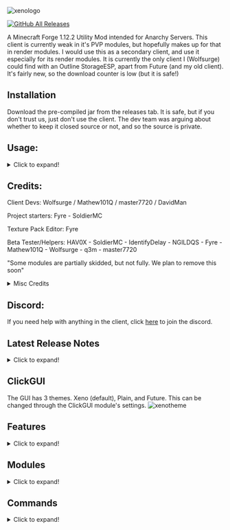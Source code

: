 ![xenologo](https://cdn.discordapp.com/attachments/901443220389646369/917855640704143380/text-1638904225098.png)

[![GitHub All Releases](https://img.shields.io/github/downloads/XenoClientDevelopment/Xeno-Client/total.svg)](https://github.com/XenoClientDevelopment/Xeno-Client/releases/)

A Minecraft Forge 1.12.2 Utility Mod intended for Anarchy Servers. 
This client is currently weak in it's PVP modules, but hopefully makes up for that in render modules. 
I would use this as a secondary client, and use it especially for its render modules.
It is currently the only client I (Wolfsurge) could find with an Outline StorageESP, apart from Future (and my old client).
It's fairly new, so the download counter is low (but it is safe!)

## Installation
Download the pre-compiled jar from the releases tab. It is safe, but if you don't trust us, just don't use the client. The dev team was arguing about whether
to keep it closed source or not, and so the source is private.

## Usage:
<details>
  <summary>Click to expand!</summary>  
 - Download the .jar file from releases
 - Put the .jar in your mods folder by pressing Windows + R and typing in %appdata% open the .minecraft/mods folder.  
 - Press RSHIFT to open the ClickGUI
</details>        

## Credits:
Client Devs: Wolfsurge / Mathew101Q / master7720 / DavidMan

Project starters: Fyre - SoldierMC
  
Texture Pack Editor: Fyre 
  
Beta Tester/Helpers: HAV0X - SoldierMC - IdentifyDelay - NGILDQS - Fyre - Mathew101Q - Wolfsurge - q3m - master7720
  
"Some modules are partially skidded, but not fully. We plan to remove this soon"

<details>
  <summary>Misc Credits</summary>
  - WP3 - CA Utils and Colour Picker Base
  - linustouchtips - Misc Rendering
  - SpongePowered - Mixins
  - ZeroMemes - Alpine Event System
  - srgantmoomoo - AutoEZ stuff
</details>

## Discord:
If you need help with anything in the client, click [here](https://discord.gg/YPeVBdZMQA) to join the discord.

## Latest Release Notes

<details>
    <summary>Click to expand!</summary>

## Modules Added
<details>
  <summary>Click to expand!</summary>

    IceSpeed
    - Lets you control the ice slipperiness, with one setting (speed)

    MobOwner
    - Lets you see who owns tamed entities

    AutoCrystal
	- Places and breaks End Crystals for you. Lots of settings, works decently.

    NoPush
	- Stops entities pushing you around.
    
    FakePlayer
    - Spawns a client-side fake player, useful for configurating combat modules.

    CameraClip
    - Lets your third-person camera clip through blocks.

    HoleFill
    - Fills holes around enemy players. Works okay.

    ShulkerPreview
    - Shows the contents of shulker boxes in your inventory.

	FastXP
	- Throws XP bottles fast.

    AutoXP
	- Automatically repairs armour with XP bottles.
    
</details>

## Modules Updated
<details>
  <summary>Click to expand!</summary>
  
    Sprint
	- Added a mode setting with two modes - Legit and Omni

	Velocity
	- Added five settings: Velocity PKT, Horizontal, Vertical, Explosion, and Fishhook
  
    ElytraFly
	- Added a Activate Key setting. Press this to toggle the elytra flying state when in midair.

    ArrayList
	- No longer a draggable HUD module, instead open the settings to change its position.
    
    Offhand
    - Added more settings, such as TotemSwap.

    HoleESP
    - Added a new mode, and fixed a bug.
</details>

## Other Changes / Bug Fixes
<details>
  <summary>Click to expand!</summary>

    GUI
	- Fixed a weird bug when opening buttons (they move up)
	- Added a CButtonOutline option, when the buttons are closed, it still displays an outline around them.
	- Fixed a bug where the module buttons would spasm when trying to move further than they were meant to.

	HUD
	- Added a blur option to the HUD config screen. Access from the 'HUD' module.
    - Improved ArrayList

</details>
</details>

## ClickGUI
The GUI has 3 themes. Xeno (default), Plain, and Future. This can be changed through the ClickGUI module's settings.
![xenotheme](https://github.com/XenoClientDevelopment/Xeno-Resources/blob/main/xenotheme.png?raw=true)

## Features
<details>
  <summary>Click to expand!</summary>

  - Scrollable ClickGUI
  - 38 Modules
  - 10 HUD Modules
  - 5 commands
  - 3 GUI Themes
  - Custom Main Menu

</details>

## Modules
<details>
  <summary>Click to expand!</summary>
  
  # Combat
  - Aura                  (Quite a few settings, probably powerful with a good config?)
  - AutoArmour            (Has a delay setting, but isn't that good)
  - Blink                 (It works.)
  - Offhand               (5 modes, Totem, Gapple, Crystal, Pearl, Chorus)
  - Surround              (awful, use a different client)   
  - AutoCrystal		  (OK, alright with a good config)
  - HoleFill		  (Meh. It works.)
  - FastXP		  (Works.)
  - AutoXP		  (Should work fine.)	
	
  # Movement   
  - ElytraFly             (Should work on most servers.)
  - Fly                   (Only the vanilla fly, will most likely get you kicked, use NoFall with it)
  - Jetpack               (Will probably get you kicked)
  - NoFall                (Should work)
  - Reverse Step          (It works.)
  - Sprint                (Good.)
  - Step                  (Works on servers that allow step.)
  - Velocity              (It works.)
  - IceSpeed 		  (Decent.)
  - NoPush 		  (Works well.)
  
  # Render   
  - Chams                 (Decent)
  - ESP                   (3 modes - Outline, Box, and Glow & has outline Item ESP)
  - Fullbright            (Good, two modes - Gamma and Effect)
  - Hole ESP              (A bunch of settings)
  - Item Physics          (Good)
  - Nametags              (Good)
  - No Render             (Quite a few settings.)
  - Storage ESP           (2 modes - Outline and Box)
  - Tracers               (Good)
  - MobOwner 		  (Works, has a custom font option.)
  - CameraClip		  (Works)
  - ShulkerPreview 	  (Looks good and works properly.)
	
  # Player   
  - Fast Break            (Works)
  - Fast Place            (Works)
  - Anti AFK              (Works)
  
  # Misc
  - AutoEZ                (Customize message in the settings)
  - MCF                   (Middle Click Friend, works)
  - Suffix                (Customize message in the settings)
  - FakePlayer		  (Works)
	
  # HUD
  - Armour
  - Array List
  - Client Name / Watermark
  - Coordinates
  - FPS
  - Inventory
  - Ping
  - Totems
  - TPS
  - Welcomer
  
</details>

## Commands
<details>
  <summary>Click to expand!</summary>
  
  Format - [name] [syntax] [description]
  
  * Bind [bind <set|clear> <module> <key>] [Bind module keybinds to keys]
  * Elytra [elytra key <key>] [Set the keybind for toggling the elytra flying state]
  * Friend [friend list | <add | remove> <playername>] [Friend players, to stop Aura attacking them ETC]
  * Gui [gui reset] [Reset the ClickGUI]
  * Help [help] [Shows help!] 
</details>
  

